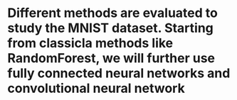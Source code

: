 # Different methods are evaluated to study the MNIST dataset. Starting from classicla methods like RandomForest, we will further use fully connected neural networks and convolutional neural network
